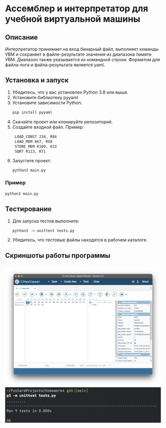 # Ассемблер и интерпретатор для учебной виртуальной машины

## Описание
Интерпретатор принимает на вход бинарный файл, выполняет команды УВМ
и сохраняет в файле-результате значения из диапазона памяти УВМ. Диапазон
также указывается из командной строки.
Форматом для файла-лога и файла-результата является yaml.

## Установка и запуск
1. Убедитесь, что у вас установлен Python 3.8 или выше.
2. Установите библиотеку pyyaml 
3. Установите зависимости Python:
   ```zsh
   pip install pyyaml
   ```
4. Скачайте проект или клонируйте репозиторий.
5. Создайте входной файл. Пример:
   ```
    LOAD_CONST 234, R84
    LOAD_MEM 667, R50
    STORE_MEM R109, 633
    SQRT R113, R71
   ```
6. Запустите проект:
   ```zsh
   python3 main.py
   ```

### Пример
```zsh
python3 main.py
```

## Тестирование
1. Для запуска тестов выполните:
   ```zsh
   python3 -m unittest tests.py
   ```
2. Убедитесь, что тестовые файлы находятся в рабочем каталоге.

## Скриншоты работы программы
![program.png](schreenshots/program.png)
![test.png](schreenshots/test.png)
---
